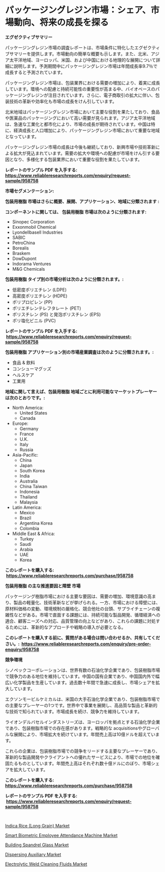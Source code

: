 <p><h1>パッケージングレジン市場：シェア、市場動向、将来の成長を探る</h1></p><p><strong>エグゼクティブサマリー</strong></p>
<p><p>パッケージングレジン市場の調査レポートは、市場条件に特化したエグゼクティブサマリーを提供します。市場動向の簡単な概要も示します。また、北米、アジア太平洋地域、ヨーロッパ、米国、および中国における地理的な展開について詳細に説明します。予測期間中にパッケージングレジン市場は年間成長率9.7％で成長すると予測されています。</p><p>パッケージングレジン市場は、包装業界における需要の増加により、着実に成長しています。環境への配慮と持続可能性の重要性が高まる中、バイオベースのパッケージングレジンが注目されています。さらに、電子商取引の拡大に伴い、包装技術の革新や効率化も市場の成長をけん引しています。</p><p>北米地域はパッケージングレジン市場において主要な役割を果たしており、食品や医薬品のパッケージングにおいて高い需要が見られます。アジア太平洋地域は、急速な工業化と都市化により、市場の成長が期待されています。中国は特に、経済成長と人口増加により、パッケージングレジン市場において重要な地域となっています。</p><p>パッケージングレジン市場の成長は今後も継続しており、新興市場や技術革新による拡大が見込まれています。需要の拡大や環境への配慮が市場をけん引する要因となり、多様化する包装業界において重要な役割を果たしています。</p></p>
<p><strong>レポートのサンプル PDF を入手する: <a href="https://www.reliableresearchreports.com/enquiry/request-sample/958758">https://www.reliableresearchreports.com/enquiry/request-sample/958758</a></strong></p>
<p><strong>市場セグメンテーション:</strong></p>
<p><strong> 包装用樹脂 市場はさらに概要、展開、アプリケーション、地域に分類されます :</strong></p>
<p><strong>コンポーネントに関しては、 包装用樹脂 市場は次のように分類されます: &nbsp;</strong></p>
<p><ul><li>Sinopec Corporation</li><li>Exxonmobil Chemical</li><li>Lyondellbasell Industries</li><li>SABIC</li><li>PetroChina</li><li>Borealis</li><li>Braskem</li><li>DowDupont</li><li>Indorama Ventures</li><li>M&G Chemicals</li></ul></p>
<p><strong> 包装用樹脂 タイプ別の市場分析は次のように分類されます。:</strong></p>
<p><ul><li>低密度ポリエチレン (LDPE)</li><li>高密度ポリエチレン (HDPE)</li><li>ポリプロピレン (PP)</li><li>ポリエチレンテレフタレート (PET)</li><li>ポリスチレン (PS) と発泡ポリスチレン (EPS)</li><li>ポリ塩化ビニル (PVC)</li></ul></p>
<p><strong>レポートのサンプル PDF を入手する: &nbsp;<a href="https://www.reliableresearchreports.com/enquiry/request-sample/958758">https://www.reliableresearchreports.com/enquiry/request-sample/958758</a></strong></p>
<p><strong> 包装用樹脂 アプリケーション別の市場産業調査は次のように分類されます。:</strong></p>
<p><ul><li>食品 & 飲料</li><li>コンシューマグッズ</li><li>ヘルスケア</li><li>工業用</li></ul></p>
<p><strong>地域に関して言えば、包装用樹脂 地域ごとに利用可能なマーケットプレーヤーは次のとおりです。:</strong></p>
<p><ul>
    <li>
        North America:
        <ul>
            <li>United States</li>
            <li>Canada</li>
        </ul>
    </li>
    <li>
        Europe:
        <ul>
            <li>Germany</li>
            <li>France</li>
            <li>U.K.</li>
            <li>Italy</li>
            <li>Russia</li>
        </ul>
    </li>
    <li>
        Asia-Pacific:
        <ul>
            <li>China</li>
            <li>Japan</li>
            <li>South Korea</li>
            <li>India</li>
            <li>Australia</li>
            <li>China Taiwan</li>
            <li>Indonesia</li>
            <li>Thailand</li>
            <li>Malaysia</li>
        </ul>
    </li>
    <li>
        Latin America:
        <ul>
            <li>Mexico</li>
            <li>Brazil</li>
            <li>Argentina Korea</li>
            <li>Colombia</li>
        </ul>
    </li>
    <li>
        Middle East & Africa:
        <ul>
            <li>Turkey</li>
            <li>Saudi</li>
            <li>Arabia</li>
            <li>UAE</li>
            <li>Korea</li>
        </ul>
    </li>
    </ul></p>
<p><strong>このレポートを購入する: &nbsp;<a href="https://www.reliableresearchreports.com/purchase/958758">https://www.reliableresearchreports.com/purchase/958758</a></strong></p>
<p><strong>包装用樹脂 の主な推進要因と障壁 市場</strong></p>
<p><p>パッケージング樹脂市場における主要な要因は、需要の増加、環境意識の高まり、製品の軽量化、技術革新などが挙げられる。一方、市場における障壁には、原材料価格の変動、環境規制の厳格化、競合他社の台頭、サプライチェーンの複雑性などがある。市場で直面する課題には、持続可能な製品開発、循環経済への適合、顧客ニーズへの対応、品質管理の向上などがあり、これらの課題に対処するためには、革新的なアプローチや戦略の導入が必要となる。</p></p>
<p><strong>このレポートを購入する前に、質問がある場合は問い合わせるか、共有してください。:&nbsp; <a href="https://www.reliableresearchreports.com/enquiry/pre-order-enquiry/958758">https://www.reliableresearchreports.com/enquiry/pre-order-enquiry/958758</a></strong></p>
<p><strong>競争環境</strong></p>
<p><p>シノペックコーポレーションは、世界有数の石油化学企業であり、包装樹脂市場で競争力のある地位を維持しています。中国の国有企業であり、中国国内外で幅広い化学製品を生産しています。過去数十年間で急速に成長し、市場シェアを拡大しています。</p><p>エクソンモービルケミカルは、米国の大手石油化学企業であり、包装樹脂市場での主要なプレーヤーの1つです。世界中で事業を展開し、高品質な製品と革新的な技術で知られています。市場成長を続け、競争力を維持しています。</p><p>ライオンデルバセルインダストリーズは、ヨーロッパを拠点とする石油化学企業であり、包装樹脂市場での存在感があります。戦略的な acquisitionsやグローバルな展開により、市場拡大を続けています。年間売上高は10億ドルを超えています。</p><p>これらの企業は、包装樹脂市場での競争をリードする主要なプレーヤーであり、革新的な製品開発やクライアントへの優れたサービスにより、市場での地位を確固たるものとしています。年間売上高はそれぞれ数十億ドルにのぼり、市場シェアを拡大しています。</p></p>
<p><strong>このレポートを購入する: &nbsp; <a href="https://www.reliableresearchreports.com/purchase/958758">https://www.reliableresearchreports.com/purchase/958758</a></strong></p>
<p><strong>レポートのサンプル PDF を入手する: &nbsp;<a href="https://www.reliableresearchreports.com/enquiry/request-sample/958758">https://www.reliableresearchreports.com/enquiry/request-sample/958758</a></strong><strong></strong></p>
<p>&nbsp;</p>
<p><p><a href="https://view.publitas.com/reportprime-1/indica-rice-long-grain-market-share-market-new-trends-analysis-report-by-type-by-application-by-end-use-by-region-and-segment-forecasts-2024-2031/">Indica Rice (Long Grain) Market</a></p><p><a href="https://valiant-lunge-8fe.notion.site/Smart-Biometric-Employee-Attendance-Machine-Market-Research-Report-Forecasted-for-Period-from-2024--fecc34a1ebf64b29bb445556465fa239">Smart Biometric Employee Attendance Machine Market</a></p><p><a href="https://view.publitas.com/reportprime-1/global-building-spandrel-glass-market-size-and-market-trends-insights-and-projections-from-2024-to-2031/">Building Spandrel Glass Market</a></p><p><a href="https://artistic-helicopter-ca9.notion.site/Global-Dispersing-Auxiliary-Market-by-Types-Applications-and-Major-Players-with-Regional-Growth-R-400dd79e63314669b240a018dfed9e59">Dispersing Auxiliary Market</a></p><p><a href="https://picayune-night-cbd.notion.site/Electrolytic-Weld-Cleaning-Fluids-Market-Size-and-Examines-its-Market-Scope-with-a-Primary-Focus-o-c804f28bd4454ed184b2de1eb7ec8b10">Electrolytic Weld Cleaning Fluids Market</a></p></p>